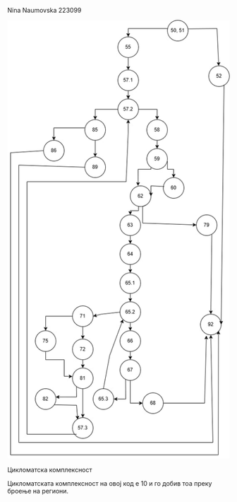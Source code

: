 Nina Naumovska 223099

![Alt text](https://github.com/Nina551/SI_2024_lab2_223099/blob/master/Diagram.png?raw=true)  

Цикломатска комплексност

Цикломатската комплексност на овој код е 10 и го добив тоа преку броење на региони.
